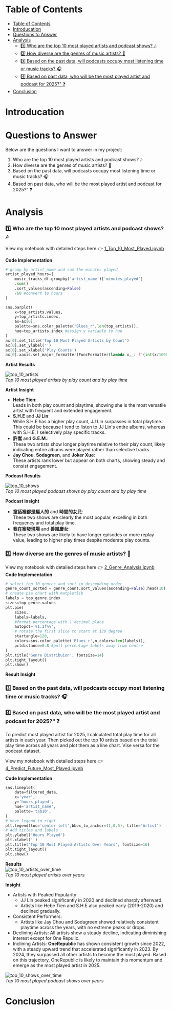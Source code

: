 # Table of Contents
- [Table of Contents](#table-of-contents)
- [Introducation](#introducation)
- [Questions to Answer](#questions-to-answer)
- [Analysis](#analysis)
    - [:one: Who are the top 10 most played artists and podcast shows? 🎶](#one-who-are-the-top-10-most-played-artists-and-podcast-shows-)
    - [:two: How diverse are the genres of music artists? 🌟](#two-how-diverse-are-the-genres-of-music-artists-)
    - [:three: Based on the past data, will podcasts occupy most listening time or music tracks? :headphones:](#three-based-on-the-past-data-will-podcasts-occupy-most-listening-time-or-music-tracks-headphones)
    - [:four:  Based on past data, who will be the most played artist and podcast for 2025?" :question:](#four--based-on-past-data-who-will-be-the-most-played-artist-and-podcast-for-2025-question)
- [Conclusion](#conclusion)

# Introducation
# Questions to Answer
Below are the questions I want to answer in my project:  
1.  Who are the top 10 most played artists and podcast shows? 🎶
2.  How diverse are the genres of music artists? 🌟
3.  Based on the past data, will podcasts occupy most listening time or music tracks? :headphones:
4.  Based on past data, who will be the most played artist and podcast for 2025?" :question:  

# Analysis
### :one: Who are the top 10 most played artists and podcast shows? 🎶

View my notebook with detailed steps here :point_right: [1_Top_10_Most_Played.ipynb](/3_Data_Analysis/1_Top_10_Most_Played.ipynb) 

**Code Implementation**

``` python
# group by artist_name and sum the minutes played
artist_played_hours=(
    music_tracks_df.groupby('artist_name')['minutes_played']
    .sum()
    .sort_values(ascending=False)
    /60 #convert to hours
)

sns.barplot(
    x=top_artists.values,
    y=top_artists.index,
    ax=ax[0],
    palette=sns.color_palette('Blues_r',len(top_artists)),
    hue=top_artists.index #assign y variable to hue
)
ax[0].set_title('Top 10 Most Played Artists by Count')
ax[0].set_ylabel('')
ax[0].set_xlabel('Play Counts')
ax[0].xaxis.set_major_formatter(FuncFormatter(lambda x,_: f'{int(x/1000)}K'))
```

**Artist Results**  

![top_10_artists](/Images/top_10_artist_bar.png)  
*Top 10 most played artists by play count and by play time*  


**Artist Insight**  
- **Hebe Tien**:  
  Leads in both play count and playtime, showing she is the most versatile artist with frequent and extended engagement.
- **S.H.E** and **JJ Lin**:    
  While S.H.E has a higher play count, JJ Lin surpasses in total playtime. This could be because I tend to listen to JJ Lin's entire albums, whereas with S.H.E, I selectively play specific tracks.
- **許嵩** and **G.E.M.**:  
  These two artists show longer playtime relative to their play count, likely indicating entire albums were played rather than selective tracks.
- **Jay Chou**, **Sodagreen**, and **Joker Xue**:  
  These artists rank lower but appear on both charts, showing steady and consist engagement.

**Podcast Results**  

![top_10_shows](/Images/top_10_podcast_bar.png)  
*Top 10 most played podcast shows by play count and by play time*  

 

**Podcast Insight**  
- **童話裡都是騙人的** and **時間的女兒**:  
  These two shows are clearly the most popular, excelling in both frequency and total play time.
- **我在案發現場** and **善嵐慶女**:  
  These two shows are likely to have longer episodes or more replay value, leading to higher play times despite moderate play counts.


### :two: How diverse are the genres of music artists? 🌟  
View my notebook with detailed steps here :point_right: [2_Genre_Analysis.ipynb](/3_Data_Analysis/2_Genre_Analysis.ipynb)  
**Code Implementation**  
```python
# select top 10 genres and sort in descending order
genre_count_sorted = genre_count.sort_values(ascending=False).head(10)
# create pie chart with matplotlib
labels = top_genre.index
sizes=top_genre.values
plt.pie(
    sizes,
    labels=labels,
    #format percentage with 1 decimal place
    autopct='%1.1f%%',
    # rotate the first slice to start at 120 degree
    startangle=120,
    colors=sns.color_palette('Blues_r',n_colors=len(labels)),
    pctdistance=0.8 #pull percentage labels away from centre
)
plt.title('Genre Distribuion', fontsize=14)
plt.tight_layout()
plt.show()
```  
**Result**
**Insight**
### :three: Based on the past data, will podcasts occupy most listening time or music tracks? :headphones:
### :four:  Based on past data, who will be the most played artist and podcast for 2025?" :question:  

To predict most played artist for 2025, I calculated total play time for all artists in each year. Then picked out the top 10 artists based on the total play time across all years and plot them as a line chart. Vise versa for the podcast dataset.

View my notebook with detailed steps here :point_right: [4_Predict_Future_Most_Played.ipynb](/3_Data_Analysis/4_Predict_Future_Most_Played.ipynb)  

**Code Implementation**  

```python
sns.lineplot(
    data=filtered_data,
    x='year',
    y='hours_played',
    hue='artist_name',
    palette='tab10',
)
# move legend to right
plt.legend(loc='center left',bbox_to_anchor=(1,0.5), title='Artist')
# Add titles and labels
plt.ylabel('Hours Played')
plt.xlabel('')
plt.title('Top 10 Most Played Artists Over Years', fontsize=16)
plt.tight_layout()
plt.show()
```
**Results**  
![top_10_artists_over_time](/Images/top_10_artist_over_time.png)  
*Top 10 most played artists over years*   



**Insight**  
- Artists with Peaked Popularity:
  - JJ Lin peaked significantly in 2020 and declined sharply afterward.
  - Artists like Hebe Tien and S.H.E also peaked early (2019-2020) and declined gradually.
- Consistent Performers:
  - Artists like Jay Chou and Sodagreen showed relatively consistent playtime across the years, with no extreme peaks or drops.
- Declining Artists:
  All artists show a steady decline, indicating diminishing interest except for One Repulic. 
- Inclining Artists:
  **OneRepublic** has shown consistent growth since 2022, with a steady upward trend that accelerated significantly in 2023. By 2024, they surpassed all other artists to become the most played. Based on this trajectory, OneRepublic is likely to maintain this momentum and emerge as the most played artist in 2025.  

![top_10_shows_over_time](/Images/top_10_podcast_over_time.png)  
*Top 10 most played podcast shows over years*   

# Conclusion